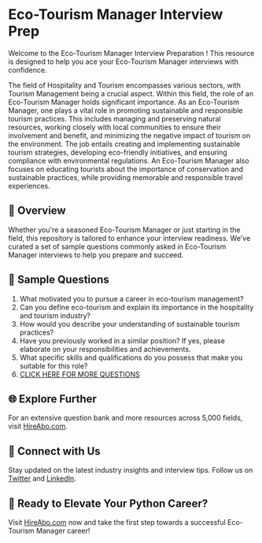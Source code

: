 # Eco-Tourism Manager Interview Prep

Welcome to the Eco-Tourism Manager Interview Preparation ! This resource is designed to help you ace your Eco-Tourism Manager interviews with confidence.

The field of Hospitality and Tourism encompasses various sectors, with Tourism Management being a crucial aspect. Within this field, the role of an Eco-Tourism Manager holds significant importance. As an Eco-Tourism Manager, one plays a vital role in promoting sustainable and responsible tourism practices. This includes managing and preserving natural resources, working closely with local communities to ensure their involvement and benefit, and minimizing the negative impact of tourism on the environment. The job entails creating and implementing sustainable tourism strategies, developing eco-friendly initiatives, and ensuring compliance with environmental regulations. An Eco-Tourism Manager also focuses on educating tourists about the importance of conservation and sustainable practices, while providing memorable and responsible travel experiences.

## 🚀 Overview

Whether you're a seasoned Eco-Tourism Manager or just starting in the field, this repository is tailored to enhance your interview readiness. We've curated a set of sample questions commonly asked in Eco-Tourism Manager interviews to help you prepare and succeed.

## 📝 Sample Questions

1. What motivated you to pursue a career in eco-tourism management?
2. Can you define eco-tourism and explain its importance in the hospitality and tourism industry?
3. How would you describe your understanding of sustainable tourism practices?
4. Have you previously worked in a similar position? If yes, please elaborate on your responsibilities and achievements.
5. What specific skills and qualifications do you possess that make you suitable for this role?
6. [CLICK HERE FOR MORE QUESTIONS](https://hireabo.com/job/11_1_10/EcoTourism%20Manager)

## 🌐 Explore Further

For an extensive question bank and more resources across 5,000 fields, visit [HireAbo.com](https://www.hireabo.com).

## 📱 Connect with Us

Stay updated on the latest industry insights and interview tips. Follow us on [Twitter](https://twitter.com/hireabo) and [LinkedIn](https://www.linkedin.com/in/hire-abo-3609972a8/).

## 🚀 Ready to Elevate Your Python Career?

Visit [HireAbo.com](https://www.hireabo.com) now and take the first step towards a successful Eco-Tourism Manager career!